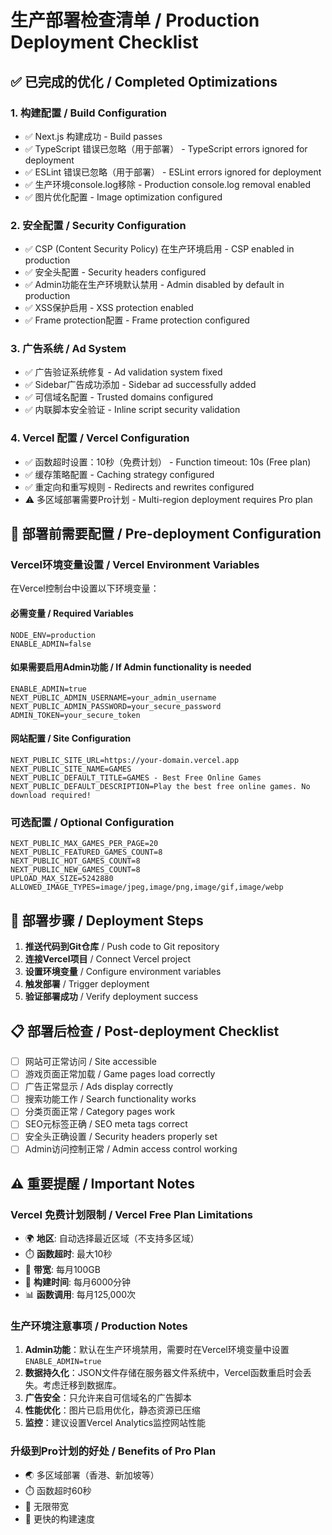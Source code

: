 # 生产部署检查清单 / Production Deployment Checklist

## ✅ 已完成的优化 / Completed Optimizations

### 1. 构建配置 / Build Configuration
- ✅ Next.js 构建成功 - Build passes
- ✅ TypeScript 错误已忽略（用于部署） - TypeScript errors ignored for deployment
- ✅ ESLint 错误已忽略（用于部署） - ESLint errors ignored for deployment
- ✅ 生产环境console.log移除 - Production console.log removal enabled
- ✅ 图片优化配置 - Image optimization configured

### 2. 安全配置 / Security Configuration
- ✅ CSP (Content Security Policy) 在生产环境启用 - CSP enabled in production
- ✅ 安全头配置 - Security headers configured
- ✅ Admin功能在生产环境默认禁用 - Admin disabled by default in production
- ✅ XSS保护启用 - XSS protection enabled
- ✅ Frame protection配置 - Frame protection configured

### 3. 广告系统 / Ad System
- ✅ 广告验证系统修复 - Ad validation system fixed
- ✅ Sidebar广告成功添加 - Sidebar ad successfully added
- ✅ 可信域名配置 - Trusted domains configured
- ✅ 内联脚本安全验证 - Inline script security validation

### 4. Vercel 配置 / Vercel Configuration
- ✅ 函数超时设置：10秒（免费计划） - Function timeout: 10s (Free plan)
- ✅ 缓存策略配置 - Caching strategy configured
- ✅ 重定向和重写规则 - Redirects and rewrites configured
- ⚠️ 多区域部署需要Pro计划 - Multi-region deployment requires Pro plan

## 🔧 部署前需要配置 / Pre-deployment Configuration

### Vercel环境变量设置 / Vercel Environment Variables

在Vercel控制台中设置以下环境变量：

#### 必需变量 / Required Variables
```
NODE_ENV=production
ENABLE_ADMIN=false
```

#### 如果需要启用Admin功能 / If Admin functionality is needed
```
ENABLE_ADMIN=true
NEXT_PUBLIC_ADMIN_USERNAME=your_admin_username
NEXT_PUBLIC_ADMIN_PASSWORD=your_secure_password
ADMIN_TOKEN=your_secure_token
```

#### 网站配置 / Site Configuration
```
NEXT_PUBLIC_SITE_URL=https://your-domain.vercel.app
NEXT_PUBLIC_SITE_NAME=GAMES
NEXT_PUBLIC_DEFAULT_TITLE=GAMES - Best Free Online Games
NEXT_PUBLIC_DEFAULT_DESCRIPTION=Play the best free online games. No download required!
```

### 可选配置 / Optional Configuration
```
NEXT_PUBLIC_MAX_GAMES_PER_PAGE=20
NEXT_PUBLIC_FEATURED_GAMES_COUNT=8
NEXT_PUBLIC_HOT_GAMES_COUNT=8
NEXT_PUBLIC_NEW_GAMES_COUNT=8
UPLOAD_MAX_SIZE=5242880
ALLOWED_IMAGE_TYPES=image/jpeg,image/png,image/gif,image/webp
```

## 🚀 部署步骤 / Deployment Steps

1. **推送代码到Git仓库** / Push code to Git repository
2. **连接Vercel项目** / Connect Vercel project
3. **设置环境变量** / Configure environment variables
4. **触发部署** / Trigger deployment
5. **验证部署成功** / Verify deployment success

## 📋 部署后检查 / Post-deployment Checklist

- [ ] 网站可正常访问 / Site accessible
- [ ] 游戏页面正常加载 / Game pages load correctly  
- [ ] 广告正常显示 / Ads display correctly
- [ ] 搜索功能工作 / Search functionality works
- [ ] 分类页面正常 / Category pages work
- [ ] SEO元标签正确 / SEO meta tags correct
- [ ] 安全头正确设置 / Security headers properly set
- [ ] Admin访问控制正常 / Admin access control working

## ⚠️ 重要提醒 / Important Notes

### Vercel 免费计划限制 / Vercel Free Plan Limitations
- 🌍 **地区**: 自动选择最近区域（不支持多区域）
- ⏱️ **函数超时**: 最大10秒
- 💾 **带宽**: 每月100GB
- 🔄 **构建时间**: 每月6000分钟
- 📊 **函数调用**: 每月125,000次

### 生产环境注意事项 / Production Notes
1. **Admin功能**：默认在生产环境禁用，需要时在Vercel环境变量中设置`ENABLE_ADMIN=true`
2. **数据持久化**：JSON文件存储在服务器文件系统中，Vercel函数重启时会丢失。考虑迁移到数据库。
3. **广告安全**：只允许来自可信域名的广告脚本
4. **性能优化**：图片已启用优化，静态资源已压缩
5. **监控**：建议设置Vercel Analytics监控网站性能

### 升级到Pro计划的好处 / Benefits of Pro Plan
- 🌏 多区域部署（香港、新加坡等）
- ⏱️ 函数超时60秒
- 💾 无限带宽
- 🚀 更快的构建速度